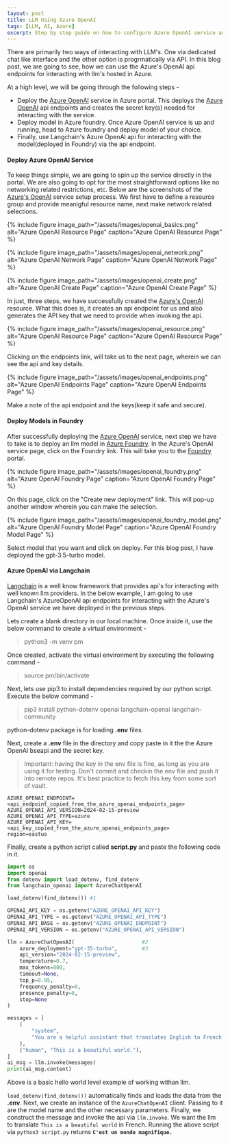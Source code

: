 ```yaml
---
layout: post
title: LLM Using Azure OpenAI
tags: [LLM, AI, Azure]
excerpt: Step by step guide on how to configure Azure OpenAI service and use it for working with LLMs.
---
```


There are primarily two ways of interacting with LLM's. One via dedicated chat like interface and the other option is progrmatically via API. In this blog post, we are going to see, how we can use the Azure's OpenAI api endpoints for interacting with llm's hosted in Azure. 

At a high level, we will be going through the following steps -

* Deploy the [Azure OpenAI](https://azure.microsoft.com/en-us/products/ai-services/openai-service) service in Azure portal. This deploys the [Azure OpenAI](https://azure.microsoft.com/en-us/products/ai-services/openai-service) api endpoints and creates the secret key(s) needed for interacting with the service.
* Deploy model in Azure foundry. Once Azure OpenAI service is up and running, head to Azure foundry and deploy model of your choice.
* Finally, use Langchain's Azure OpenAI api for interacting with the model(deployed in Foundry) via the api endpoint.

#### Deploy Azure OpenAI Service

To keep things simple, we are going to spin up the service directly in the portal. We are also going to opt for the most straightforward options like no networking related restrictions, etc. Below are the screenshots of the [Azure's OpenAI](https://azure.microsoft.com/en-us/products/ai-services/openai-service) service setup process. We first have to define a resource group and provide meanigful resource name, next make network related selections.

{% include figure image_path="/assets/images/openai_basics.png" alt="Azure OpenAI Resource Page" caption="Azure OpenAI Resource Page" %}

{% include figure image_path="/assets/images/openai_network.png" alt="Azure OpenAI Network Page" caption="Azure OpenAI Network Page" %}

{% include figure image_path="/assets/images/openai_create.png" alt="Azure OpenAI Create Page" caption="Azure OpenAI Create Page" %}

In just, three steps, we have successfully created the [Azure's OpenAI](https://azure.microsoft.com/en-us/products/ai-services/openai-service) resource. What this does is, it creates an api endpoint for us and also generates the API key that we need to provide when invoking the api.

{% include figure image_path="/assets/images/openai_resource.png" alt="Azure OpenAI Resource Page" caption="Azure OpenAI Resource Page" %}

Clicking on the endpoints link, will take us to the next page, wherein we can see the api and key details.

{% include figure image_path="/assets/images/openai_endpoints.png" alt="Azure OpenAI Endpoints Page" caption="Azure OpenAI Endpoints Page" %}

Make a note of the api endpoint and the keys(keep it safe and secure).

#### Deploy Models in Foundry

After successfully deploying the [Azure OpenAI](https://azure.microsoft.com/en-us/products/ai-services/openai-service) service, next step we have to take is to deploy an llm model in [Azure Foundry](https://learn.microsoft.com/en-us/azure/ai-studio/what-is-ai-studio). In the Azure's OpenAI service page, click on the Foundry link. This will take you to the [Foundry](https://learn.microsoft.com/en-us/azure/ai-studio/what-is-ai-studio) portal.

{% include figure image_path="/assets/images/openai_foundry.png" alt="Azure OpenAI Foundry Page" caption="Azure OpenAI Foundry Page" %}

On this page, click on the "Create new deployment" link. This will pop-up another window wherein you can make the selection.

{% include figure image_path="/assets/images/openai_foundry_model.png" alt="Azure OpenAI Foundry Model Page" caption="Azure OpenAI Foundry Model Page" %}

Select model that you want and click on deploy. For this blog post, I have deployed the gpt-3.5-turbo model.

#### Azure OpenAI via Langchain

[Langchain](https://python.langchain.com/docs/introduction/) is a well know framework that provides api's for interacting with well known llm providers. In the below example, I am going to use Langchain's AzureOpenAI api endpoints for interacting with the Azure's OpenAI service we have deployed in the previous steps.

Lets create a blank directory in our local machine. Once inside it, use the below command to create a virtual environment -

> python3 -m venv pm

Once created, activate the virtual environment by executing the following command -

> source pm/bin/activate

Next, lets use pip3 to install dependencies required by our python script. Execute the below command -

> pip3 install python-dotenv openai langchain-openai langchain-community

python-dotenv package is for loading **.env** files.

Next, create a **.env** file in the directory and copy paste in it the the Azure OpenAI bseapi and the secret key. 

> Important: having the key in the env file is fine, as long as you are using it for testing. Don't commit and checkin the env file and push it into remote repos. It's best practice to fetch this key from some sort of vault.

```
AZURE_OPENAI_ENDPOINT=<api_endpoint_copied_from_the_azure_openai_endpoints_page>
AZURE_OPENAI_API_VERSION=2024-02-15-preview
AZURE_OPENAI_API_TYPE=azure
AZURE_OPENAI_API_KEY=<api_key_copied_from_the_azure_openai_endpoints_page>
region=eastus
```

Finally, create a python script called **script.py** and paste the following code in it.

```script.py
import os
import openai
from dotenv import load_dotenv, find_dotenv
from langchain_openai import AzureChatOpenAI

load_dotenv(find_dotenv()) #1

OPENAI_API_KEY = os.getenv("AZURE_OPENAI_API_KEY")
OPENAI_API_TYPE = os.getenv("AZURE_OPENAI_API_TYPE")
OPENAI_API_BASE = os.getenv("AZURE_OPENAI_ENDPOINT")
OPENAI_API_VERSION = os.getenv("AZURE_OPENAI_API_VERSION")

llm = AzureChatOpenAI(                      #2
    azure_deployment="gpt-35-turbo",        #3
    api_version="2024-02-15-preview",  
    temperature=0.7,
    max_tokens=800,
    timeout=None,
    top_p=0.95,
    frequency_penalty=0,
    presence_penalty=0,
    stop=None
)

messages = [
    (
        "system",
        "You are a helpful assistant that translates English to French. Translate the user sentence.",
    ),
    ("human", "This is a beautiful world."),
]
ai_msg = llm.invoke(messages)
print(ai_msg.content)
``` 

Above is a basic hello world level example of working withan llm. 

`load_dotenv(find_dotenv())` automatically finds and loads the data from the **.env**. Next, we create an instance of the `AzureChatOpenAI` client. Passing to it are the model name and the other necessary parameters. Finally, we construct the message and invoke the api via `llm.invoke`. We want the llm to translate `This is a beautiful world` in French. Running the above script via `python3 script.py` returns **`C'est un monde magnifique.`**
